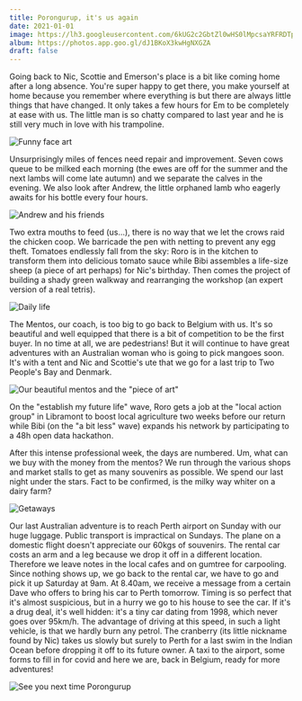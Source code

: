 ```yaml
---
title: Porongurup, it's us again
date: 2021-01-01
image: https://lh3.googleusercontent.com/6kUG2c2GbtZl0wHS0lMpcsaYRFRDTpSAp2yUp3daHPceZOzK1PJFDuMML00dTC1P2u-QZ1Byt3B4zlkN53sLuGzpaWgBYJAMagwkrzygH_yuwaBMUNUeJiJovkICZ5gz_I1mVXMtiIY
album: https://photos.app.goo.gl/dJ1BKoX3kwHgNXGZA
draft: false
---
```


Going back to Nic, Scottie and Emerson's place is a bit like coming home after a long absence. You're super happy to get there, you make yourself at home because you remember where everything is but there are always little things that have changed. It only takes a few hours for Em to be completely at ease with us. The little man is so chatty compared to last year and he is still very much in love with his trampoline.

![Funny face art](https://lh3.googleusercontent.com/IwD60CA4bSBbUTB4RnVVFxEJXSS-XZxXXdw4suDCSvFEiy3e1czUVMqWc4BJqv-c9IP8aln2c-R2nYFYkPVhXhYExppOxoLI4_gjfHxWPYeWD5znAdzoAGhjsSoNf3QH3noCbzGHPa4)

Unsurprisingly miles of fences need repair and improvement. Seven cows queue to be milked each morning (the ewes are off for the summer and the next lambs will come late autumn) and we separate the calves in the evening. We also look after Andrew, the little orphaned lamb who eagerly awaits for his bottle every four hours.

![Andrew and his friends](https://lh3.googleusercontent.com/JgHtO-rgXdDpUIyJji8--YEjKthqNPGmtPnlBsiSgEFvFvv79w2Ze-8oSr3v2Tcg3pcieBDvTH7-8wq15zVh1bRcepchFqNufJugpaemQEmyCD01WpTVGZtOxIp5nOT7JrKtWTNZc-4)

Two extra mouths to feed (us...), there is no way that we let the crows raid the chicken coop. We barricade the pen with netting to prevent any egg theft. Tomatoes endlessly fall from the sky: Roro is in the kitchen to transform them into delicious tomato sauce while Bibi assembles a life-size sheep (a piece of art perhaps) for Nic's birthday. Then comes the project of building a shady green walkway and rearranging the workshop (an expert version of a real tetris).

![Daily life](https://lh3.googleusercontent.com/kiXEb35EfGqkvg765U7jQjqE9qRE25gRW9OlIxZNdPJi9Bf-NfJdWz1TGYLxmXHXrf02LoPf-emOK_PL0LK9_ghYntn4PywHACmXn8n8AbrTaFq6DNCZhWkq5dD65fN-PPZY2upsY8M)

The Mentos, our coach, is too big to go back to Belgium with us. It's so beautiful and well equipped that there is a bit of competition to be the first buyer. In no time at all, we are pedestrians! But it will continue to have great adventures with an Australian woman who is going to pick mangoes soon. It's with a tent and Nic and Scottie's ute that we go for a last trip to Two People's Bay and Denmark.

![Our beautiful mentos and the "piece of art"](https://lh3.googleusercontent.com/zOmNpSpThLIrXGl5D1WOmrL-R3k-zdMPgh4pFI4_aS5Tq3s2OO9BFYnPwlMpCYFR9jvymoHkwQ8Sp6mvn771hXp7BE2p9r2i2Ap5PkQU4RW0iJby1seXdjf-BqvFGHtPUp_k5kvTXFQ)

On the "establish my future life" wave, Roro gets a job at the "local action group" in Libramont to boost local agriculture two weeks before our return while Bibi (on the "a bit less" wave) expands his network by participating to a 48h open data hackathon.

After this intense professional week, the days are numbered. Um, what can we buy with the money from the mentos? We run through the various shops and market stalls to get as many souvenirs as possible. We spend our last night under the stars. Fact to be confirmed, is the milky way whiter on a dairy farm?

![Getaways](https://lh3.googleusercontent.com/VqSCe4JObt7hZ7iX5Ped5U13gTl80h-2FDmM6aRHj7u8Y32CMoKcr1AVK9HmMpMJqgGZ6-q_DnxeD4ymIfDIhSi_8V5mCL8sU15h2ARO5onOSmgrb7evSyAJHJ8flS4c_mgphEEaM5w)

Our last Australian adventure is to reach Perth airport on Sunday with our huge luggage. Public transport is impractical on Sundays. The plane on a domestic flight doesn't appreciate our 60kgs of souvenirs. The rental car costs an arm and a leg because we drop it off in a different location. Therefore we leave notes in the local cafes and on gumtree for carpooling. Since nothing shows up, we go back to the rental car, we have to go and pick it up Saturday at 9am. At 8.40am, we receive a message from a certain Dave who offers to bring his car to Perth tomorrow. Timing is so perfect that it's almost suspicious, but in a hurry we go to his house to see the car. If it's a drug deal, it's well hidden: it's a tiny car dating from 1998, which never goes over 95km/h. The advantage of driving at this speed, in such a light vehicle, is that we hardly burn any petrol. The cranberry (its little nickname found by Nic) takes us slowly but surely to Perth for a last swim in the Indian Ocean before dropping it off to its future owner. A taxi to the airport, some forms to fill in for covid and here we are, back in Belgium, ready for more adventures!

![See you next time Porongurup](https://lh3.googleusercontent.com/74UGbBIopQF_CAOuDl-ODVjN0dp96CND2wP58y5t6xyzrB1kxmHSfMQYtIZ5hlg3Ia9P1EF-I1YEi04AST_Ane7YkVPISuTatj4H-dxwmYm2lMh7-WzkKepMYxM0yk30_DZo9EUhJqU)

